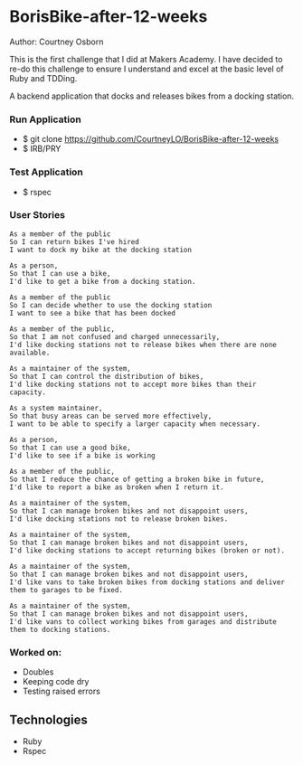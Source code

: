 # BorisBike-after-12-weeks

Author: Courtney Osborn

This is the first challenge that I did at Makers Academy. I have decided to re-do this challenge to ensure I understand and excel at the basic level of Ruby and TDDing.

A backend application that docks and releases bikes from a docking station.

### Run Application

- $ git clone https://github.com/CourtneyLO/BorisBike-after-12-weeks
- $ IRB/PRY

### Test Application

- $ rspec

### User Stories

```
As a member of the public
So I can return bikes I've hired
I want to dock my bike at the docking station
```
```
As a person,
So that I can use a bike,
I'd like to get a bike from a docking station.
```
```
As a member of the public
So I can decide whether to use the docking station
I want to see a bike that has been docked
```
```
As a member of the public,
So that I am not confused and charged unnecessarily,
I'd like docking stations not to release bikes when there are none available.
```
```
As a maintainer of the system,
So that I can control the distribution of bikes,
I'd like docking stations not to accept more bikes than their capacity.
```
```
As a system maintainer,
So that busy areas can be served more effectively,
I want to be able to specify a larger capacity when necessary.
```
```
As a person,
So that I can use a good bike,
I'd like to see if a bike is working
```
```
As a member of the public,
So that I reduce the chance of getting a broken bike in future,
I'd like to report a bike as broken when I return it.
```
```
As a maintainer of the system,
So that I can manage broken bikes and not disappoint users,
I'd like docking stations not to release broken bikes.
```
```
As a maintainer of the system,
So that I can manage broken bikes and not disappoint users,
I'd like docking stations to accept returning bikes (broken or not).
```
```
As a maintainer of the system,
So that I can manage broken bikes and not disappoint users,
I'd like vans to take broken bikes from docking stations and deliver them to garages to be fixed.
```
```
As a maintainer of the system,
So that I can manage broken bikes and not disappoint users,
I'd like vans to collect working bikes from garages and distribute them to docking stations.
```
### Worked on:

- Doubles
- Keeping code dry
- Testing raised errors

## Technologies

- Ruby
- Rspec
